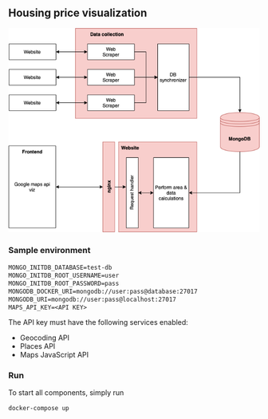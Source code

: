 ## Housing price visualization

![Architecture](docs/diagram.png)

### Sample environment
    MONGO_INITDB_DATABASE=test-db
    MONGO_INITDB_ROOT_USERNAME=user
    MONGO_INITDB_ROOT_PASSWORD=pass
    MONGODB_DOCKER_URI=mongodb://user:pass@database:27017
    MONGODB_URI=mongodb://user:pass@localhost:27017
    MAPS_API_KEY=<API KEY>

The API key must have the following services enabled:
* Geocoding API
* Places API
* Maps JavaScript API

### Run

To start all components, simply run

    docker-compose up
